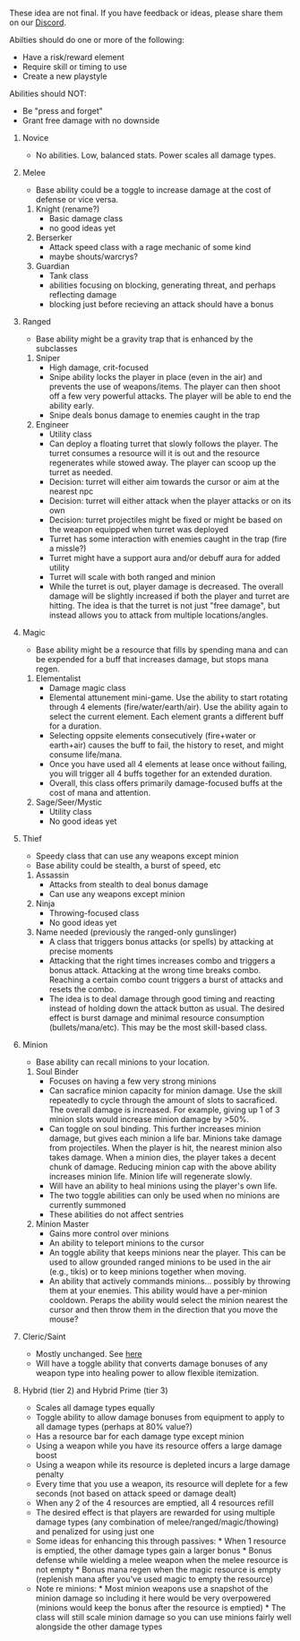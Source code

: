 These idea are not final. If you have feedback or ideas, please share them on our [Discord](https://discord.gg/KXf9zen).


Abilties should do one or more of the following:
* Have a risk/reward element
* Require skill or timing to use
* Create a new playstyle


Abilities should NOT:
* Be "press and forget"
* Grant free damage with no downside


1. Novice
    * No abilities. Low, balanced stats. Power scales all damage types.

1. Melee
    * Base ability could be a toggle to increase damage at the cost of defense or vice versa.
    1. Knight (rename?)
        * Basic damage class
        * no good ideas yet
    1. Berserker
        * Attack speed class with a rage mechanic of some kind
        * maybe shouts/warcrys?
    1. Guardian
        * Tank class
        * abilities focusing on blocking, generating threat, and perhaps reflecting damage
        * blocking just before recieving an attack should have a bonus

1. Ranged
    * Base ability might be a gravity trap that is enhanced by the subclasses
    1. Sniper
        * High damage, crit-focused
        * Snipe ability locks the player in place (even in the air) and prevents the use of weapons/items. The player can then shoot off a few very powerful attacks. The player will be able to end the ability early.
        * Snipe deals bonus damage to enemies caught in the trap
    1. Engineer
        * Utility class
        * Can deploy a floating turret that slowly follows the player. The turret consumes a resource will it is out and the resource regenerates while stowed away. The player can scoop up the turret as needed.
        * Decision: turret will either aim towards the cursor or aim at the nearest npc
        * Decision: turret will either attack when the player attacks or on its own
        * Decision: turret projectiles might be fixed or might be based on the weapon equipped when turret was deployed
        * Turret has some interaction with enemies caught in the trap (fire a missle?)
        * Turret might have a support aura and/or debuff aura for added utility
        * Turret will scale with both ranged and minion
        * While the turret is out, player damage is decreased. The overall damage will be slightly increased if both the player and turret are hitting. The idea is that the turret is not just "free damage", but instead allows you to attack from multiple locations/angles.

1. Magic
   * Base ability might be a resource that fills by spending mana and can be expended for a buff that increases damage, but stops mana regen.
    1. Elementalist
        * Damage magic class
        * Elemental attunement mini-game. Use the ability to start rotating through 4 elements (fire/water/earth/air). Use the ability again to select the current element. Each element grants a different buff for a duration.
        * Selecting oppsite elements consecutively (fire+water or earth+air) causes the buff to fail, the history to reset, and might consume life/mana.
        * Once you have used all 4 elements at lease once without failing, you will trigger all 4 buffs together for an extended duration.
        * Overall, this class offers primarily damage-focused buffs at the cost of mana and attention.
     1. Sage/Seer/Mystic
         * Utility class
         * No good ideas yet
1. Thief
   * Speedy class that can use any weapons except minion
   * Base ability could be stealth, a burst of speed, etc
   1. Assassin
         * Attacks from stealth to deal bonus damage
         * Can use any weapons except minion
   1. Ninja
         * Throwing-focused class
         * No good ideas yet
   1. Name needed (previously the ranged-only gunslinger)
         * A class that triggers bonus attacks (or spells) by attacking at precise moments
         * Attacking that the right times increases combo and triggers a bonus attack. Attacking at the wrong time breaks combo. Reaching a certain combo count triggers a burst of attacks and resets the combo.
         * The idea is to deal damage through good timing and reacting instead of holding down the attack button as usual. The desired effect is burst damage and minimal resource consumption (bullets/mana/etc). This may be the most skill-based class.

1. Minion
      * Base ability can recall minions to your location. 
      1. Soul Binder
            * Focuses on having a few very strong minions
            * Can sacrafice minion capacity for minion damage. Use the skill repeatedly to cycle through the amount of slots to sacraficed. The overall damage is increased. For example, giving up 1 of 3 minion slots would increase minion damage by >50%.
            * Can toggle on soul binding. This further increases minion damage, but gives each minion a life bar. Minions take damage from projectiles. When the player is hit, the nearest minion also takes damage. When a minion dies, the player takes a decent chunk of damage. Reducing minion cap with the above ability increases minion life. Minion life will regenerate slowly.
            * Will have an ability to heal minions using the player's own life.
            * The two toggle abilities can only be used when no minions are currently summoned
            * These abilities do not affect sentries
      1. Minion Master
            * Gains more control over minions
            * An ability to teleport minions to the cursor
            * An toggle ability that keeps minions near the player. This can be used to allow grounded ranged minions to be used in the air (e.g., tikis) or to keep minions together when moving.
            * An ability that actively commands minions... possibly by throwing them at your enemies. This ability would have a per-minion cooldown. Peraps the ability would select the minion nearest the cursor and then throw them in the direction that you move the mouse?
      
1. Cleric/Saint
      * Mostly unchanged. See [here](./Temporary_Rework_User_Documentation.md)
      * Will have a toggle ability that converts damage bonuses of any weapon type into healing power to allow flexible itemization.

1. Hybrid (tier 2) and Hybrid Prime (tier 3)
      * Scales all damage types equally
      * Toggle ability to allow damage bonuses from equipment to apply to all damage types (perhaps at 80% value?)
      * Has a resource bar for each damage type except minion
      * Using a weapon while you have its resource offers a large damage boost
      * Using a weapon while its resource is depleted incurs a large damage penalty
      * Every time that you use a weapon, its resource will deplete for a few seconds (not based on attack speed or damage dealt)
      * When any 2 of the 4 resources are emptied, all 4 resources refill
      * The desired effect is that players are rewarded for using multiple damage types (any combination of melee/ranged/magic/thowing) and penalized for using just one
      * Some ideas for enhancing this through passives:
            * When 1 resource is emptied, the other damage types gain a larger bonus
            * Bonus defense while wielding a melee weapon when the melee resource is not empty
            * Bonus mana regen when the magic resource is empty (replenish mana after you've used magic to empty the resource)
      * Note re minions:
            * Most minion weapons use a snapshot of the minion damage so including it here would be very overpowered (minions would keep the bonus after the resource is emptied)
            * The class will still scale minion damage so you can use minions fairly well alongside the other damage types
